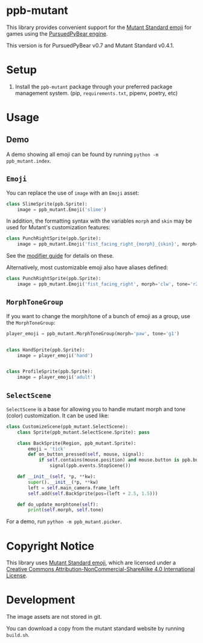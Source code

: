 ppb-mutant
==========

This library provides convenient support for the [Mutant Standard emoji](https://mutant.tech) for games using the [PursuedPyBear engine](https://github.com/ppb/pursuedpybear).

This version is for PursuedPyBear v0.7 and Mutant Standard v0.4.1.


Setup
=====
1. Install the `ppb-mutant` package through your preferred package management
   system. (pip, `requirements.txt`, pipenv, poetry, etc)


Usage
=====

Demo
----

A demo showing all emoji can be found by running `python -m ppb_mutant.index`.


`Emoji`
-------

You can replace the use of `image` with an `Emoji` asset:

```python
class SlimeSprite(ppb.Sprite):
    image = ppb_mutant.Emoji('slime')
```

In addition, the formatting syntax with the variables `morph` and `skin` may be
used for Mutant's customization features:

```python
class PunchRightSprite(ppb.Sprite):
    image = ppb_mutant.Emoji('fist_facing_right_{morph}_{skin}', morph='clw', tone='r2')
```

See the [modifier guide](https://mutant.tech/reference/0.3.0/mutstd_modifier_guide_0.3.0.png) for details on these.

Alternatively, most customizable emoji also have aliases defined:

```python
class PunchRightSprite(ppb.Sprite):
    image = ppb_mutant.Emoji('fist_facing_right', morph='clw', tone='r2')
```

`MorphToneGroup`
----------------

If you want to change the morph/tone of a bunch of emoji as a group, use the `MorphToneGroup`:

```python
player_emoji = ppb_mutant.MorphToneGroup(morph='paw', tone='g1')


class HandSprite(ppb.Sprite):
    image = player_emoji('hand')


class ProfileSprite(ppb.Sprite):
    image = player_emoji('adult')
```


`SelectScene`
-------------

`SelectScene` is a base for  allowing you to handle mutant morph and tone
(color) customization. It can be used like:

```python
class CustomizeScene(ppb_mutant.SelectScene):
    class Sprite(ppb_mutant.SelectScene.Sprite): pass

    class BackSprite(Region, ppb_mutant.Sprite):
        emoji = 'tick'
        def on_button_pressed(self, mouse, signal):
            if self.contains(mouse.position) and mouse.button is ppb.buttons.Primary:
                signal(ppb.events.StopScene())

    def __init__(self, *p, **kw):
        super().__init__(*p, **kw)
        left = self.main_camera.frame_left
        self.add(self.BackSprite(pos=(left + 2.5, 1.5)))

    def do_update_morphtone(self):
        print(self.morph, self.tone)
```

For a demo, run `python -m ppb_mutant.picker`.


Copyright Notice
================

This library uses [Mutant Standard emoji](https://mutant.tech), which are licensed under a [Creative Commons Attribution-NonCommercial-ShareAlike 4.0 International License](https://creativecommons.org/licenses/by-nc-sa/4.0/).


Development
===========
The image assets are not stored in git.

You can download a copy from the mutant standard website by running `build.sh`.

